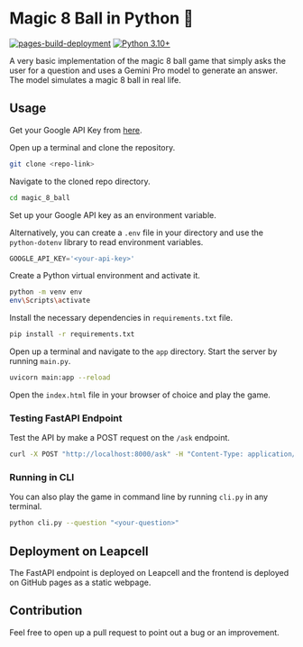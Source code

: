 # Magic 8 Ball in Python 🎱

[![pages-build-deployment](https://github.com/abdullahkhalid00/magic-8-ball/actions/workflows/pages/pages-build-deployment/badge.svg)](https://github.com/abdullahkhalid00/magic-8-ball/actions/workflows/pages/pages-build-deployment) [![Python 3.10+](https://img.shields.io/badge/python-3.10+-blue.svg)](https://www.python.org/downloads/release/python-360/)

A very basic implementation of the magic 8 ball game that simply asks the user for a question and uses a Gemini Pro model to generate an answer. The model simulates a magic 8 ball in real life.

## Usage

Get your Google API Key from [here](https://ai.google.dev/gemini-api/docs/api-key).

Open up  a terminal and clone the repository.

```bash
git clone <repo-link>
```

Navigate to the cloned repo directory.

```bash
cd magic_8_ball
```

Set up your Google API key as an environment variable.

Alternatively, you can create a `.env` file in your directory and use the `python-dotenv` library to read environment variables.

```python
GOOGLE_API_KEY='<your-api-key>'
```

Create a Python virtual environment and activate it.

```bash
python -m venv env
env\Scripts\activate
```

Install the necessary dependencies in `requirements.txt` file.

```bash
pip install -r requirements.txt
```

Open up a terminal and navigate to the `app` directory. Start the server by running `main.py`.

```bash
uvicorn main:app --reload
```

Open the `index.html` file in your browser of choice and play the game.

### Testing FastAPI Endpoint

Test the API by make a POST request on the `/ask` endpoint.

```bash
curl -X POST "http://localhost:8000/ask" -H "Content-Type: application/json" -d "{\"question\":\"Will I succeed?\"}"
```

### Running in CLI

You can also play the game in command line by running `cli.py` in any terminal.

```bash
python cli.py --question "<your-question>"
```

## Deployment on Leapcell

The FastAPI endpoint is deployed on Leapcell and the frontend is deployed on GitHub pages as a static webpage.

## Contribution

Feel free to open up a pull request to point out a bug or an improvement.

